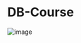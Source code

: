 # DB-Course

![image](https://github.com/StavrosLzp/DB-Course/assets/73658190/29e9574d-b4ca-4bea-bcb3-5a812534cb4f)
